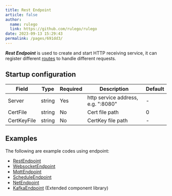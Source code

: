 ```yaml
---
title: Rest Endpoint
article: false
author: 
  name: rulego
  link: https://github.com/rulego/rulego
date: 2023-09-13 15:29:43
permalink: /pages/691dd3/
---
```


***Rest Endpoint*** is used to create and start HTTP receiving service, it can register different [routes](/en/pages/45008b/) to handle different requests.

## Startup configuration

| Field       | Type   | Required | Description                        | Default |
|-------------|--------|----------|------------------------------------|---------|
| Server      | string | Yes      | http service address, e.g. ":8080" | -       |
| CertFile    | string | No       | Cert file path                     | 0       |
| CertKeyFile | string | No       | CertKey file path                  | -       |

## Examples

The following are example codes using endpoint:
- [RestEndpoint](https://github.com/rulego/rulego/tree/main/examples/http_endpoint/http_endpoint.go)
- [WebsocketEndpoint](https://github.com/rulego/rulego/tree/main/endpoint/websocket/websocket_test.go)
- [MqttEndpoint](https://github.com/rulego/rulego/tree/main/endpoint/mqtt/mqtt_test.go)
- [ScheduleEndpoint](https://github.com/rulego/rulego/tree/main/endpoint/schedule/schedule_test.go)
- [NetEndpoint](https://github.com/rulego/rulego/tree/main/endpoint/net/net_test.go)
- [KafkaEndpoint](https://github.com/rulego/rulego-components/blob/main/endpoint/kafka/kafka_test.go) (Extended component library)